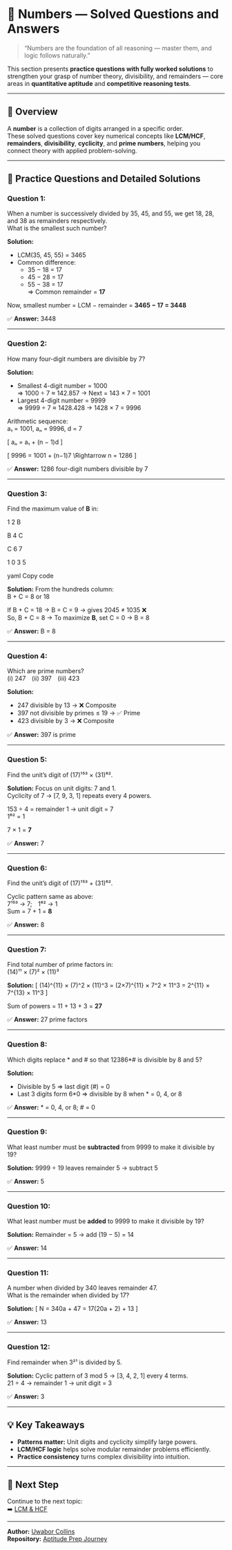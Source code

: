 # 🔢 Numbers — Solved Questions and Answers

> “Numbers are the foundation of all reasoning — master them, and logic follows naturally.”

This section presents **practice questions with fully worked solutions** to strengthen your grasp of number theory, divisibility, and remainders — core areas in **quantitative aptitude** and **competitive reasoning tests**.

---


## 📘 Overview

A **number** is a collection of digits arranged in a specific order.  
These solved questions cover key numerical concepts like **LCM/HCF**, **remainders**, **divisibility**, **cyclicity**, and **prime numbers**, helping you connect theory with applied problem-solving.

---

## 🧮 Practice Questions and Detailed Solutions

### **Question 1:**  
When a number is successively divided by 35, 45, and 55, we get 18, 28, and 38 as remainders respectively.  
What is the smallest such number?

**Solution:**
- LCM(35, 45, 55) = 3465  
- Common difference:  
  - 35 − 18 = 17  
  - 45 − 28 = 17  
  - 55 − 38 = 17  
  ⇒ Common remainder = **17**

Now, smallest number = LCM − remainder = **3465 − 17 = 3448**

✅ **Answer:** 3448

---

### **Question 2:**  
How many four-digit numbers are divisible by 7?

**Solution:**
- Smallest 4-digit number = 1000  
  ⇒ 1000 ÷ 7 ≈ 142.857 → Next = 143 × 7 = 1001  
- Largest 4-digit number = 9999  
  ⇒ 9999 ÷ 7 ≈ 1428.428 → 1428 × 7 = 9996  

Arithmetic sequence:  
a₁ = 1001, aₙ = 9996, d = 7  

\[
aₙ = a₁ + (n − 1)d
\]

\[
9996 = 1001 + (n−1)7
\Rightarrow n = 1286
\]

✅ **Answer:** 1286 four-digit numbers divisible by 7

---

### **Question 3:**  
Find the maximum value of **B** in:

1 2 B

B 4 C

C 6 7

1 0 3 5

yaml
Copy code

**Solution:**
From the hundreds column:  
B + C = 8 or 18  

If B + C = 18 → B = C = 9 → gives 2045 ≠ 1035 ❌  
So, B + C = 8 → To maximize **B**, set C = 0 → B = 8  

✅ **Answer:** B = 8

---

### **Question 4:**  
Which are prime numbers?  
(i) 247 (ii) 397 (iii) 423  

**Solution:**
- 247 divisible by 13 → ❌ Composite  
- 397 not divisible by primes ≤ 19 → ✅ Prime  
- 423 divisible by 3 → ❌ Composite  

✅ **Answer:** 397 is prime

---

### **Question 5:**  
Find the unit’s digit of (17)¹⁵³ × (31)⁶².

**Solution:**
Focus on unit digits: 7 and 1.  
Cyclicity of 7 → [7, 9, 3, 1] repeats every 4 powers.  

153 ÷ 4 = remainder 1 → unit digit = 7  
1⁶² = 1  

7 × 1 = **7**

✅ **Answer:** 7

---

### **Question 6:**  
Find the unit’s digit of (17)¹⁵³ + (31)⁶².

Cyclic pattern same as above:  
7¹⁵³ → 7; 1⁶² → 1  
Sum = 7 + 1 = **8**

✅ **Answer:** 8

---

### **Question 7:**  
Find total number of prime factors in:  
(14)¹¹ × (7)² × (11)³  

**Solution:**
\[
(14)^{11} × (7)^2 × (11)^3
= (2×7)^{11} × 7^2 × 11^3
= 2^{11} × 7^{13} × 11^3
\]

Sum of powers = 11 + 13 + 3 = **27**

✅ **Answer:** 27 prime factors

---

### **Question 8:**  
Which digits replace * and # so that 12386*# is divisible by 8 and 5?

**Solution:**
- Divisible by 5 ⇒ last digit (#) = 0  
- Last 3 digits form 6*0 ⇒ divisible by 8 when * = 0, 4, or 8  

✅ **Answer:** * = 0, 4, or 8; # = 0

---

### **Question 9:**  
What least number must be **subtracted** from 9999 to make it divisible by 19?

**Solution:**
9999 ÷ 19 leaves remainder 5 → subtract 5

✅ **Answer:** 5

---

### **Question 10:**  
What least number must be **added** to 9999 to make it divisible by 19?

**Solution:**
Remainder = 5 → add (19 − 5) = 14

✅ **Answer:** 14

---

### **Question 11:**  
A number when divided by 340 leaves remainder 47.  
What is the remainder when divided by 17?

**Solution:**
\[
N = 340a + 47 = 17(20a + 2) + 13
\]

✅ **Answer:** 13

---

### **Question 12:**  
Find remainder when 3²¹ is divided by 5.

**Solution:**
Cyclic pattern of 3 mod 5 → [3, 4, 2, 1] every 4 terms.  
21 ÷ 4 → remainder 1 → unit digit = 3  

✅ **Answer:** 3

---

## 💡 Key Takeaways
- **Patterns matter:** Unit digits and cyclicity simplify large powers.  
- **LCM/HCF logic** helps solve modular remainder problems efficiently.  
- **Practice consistency** turns complex divisibility into intuition.  

---

## 🧭 Next Step
Continue to the next topic:  
➡️ [LCM & HCF](../LCM_HCF/README.md)

---

**Author:** [Uwabor Collins](https://github.com/Dev0psKing)  
**Repository:** [Aptitude Prep Journey](https://github.com/Dev0psKing/aptitude-prep-journey)
